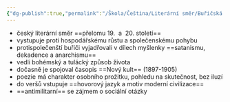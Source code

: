 ```yaml
---
{"dg-publish":true,"permalink":"/Škola/Čeština/Literární směr/Buřičská literatura/","created":"2023-12-04T23:52:31.066+01:00","updated":"2024-05-24T11:07:51.463+02:00"}
---
```


- český literární směr ==přelomu 19.  a  20. století==
- vystupuje proti hospodářskému růstu a společenskému pohybu
- protispolečenští buřiči vyjadřovali v dílech myšlenky ==satanismu, dekadence a anarchismu==
- vedli bohémský a tulácký způsob života
- dočasně je spojoval časopis ==Nový kult== (1897-1905)
- poezie má charakter osobního prožitku, pohledu na skutečnost, bez iluzí
- do veršů vstupuje ==hovorový jazyk a motiv moderní civilizace==
- ==antimilitarní== se zájmem o sociální otázky